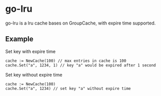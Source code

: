 # go-lru

go-lru is a lru cache bases on GroupCache, with expire time supported.

## Example

Set key with expire time

```
cache := NewCache(100) // max entries in cache is 100
cache.Set("a", 1234, 1) // key "a" would be expired after 1 second
```

Set key without expire time

```
cache := NewCache(100)
cache.Set("a", 1234) // set key "a" without expire time
```

